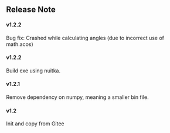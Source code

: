 ## Release Note

#### v1.2.2
Bug fix: Crashed while calculating angles (due to incorrect use of math.acos)

#### v1.2.2
Build exe using nuitka.

#### v1.2.1
Remove dependency on numpy, meaning a smaller bin file.

#### v1.2
Init and copy from Gitee